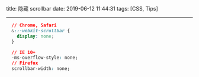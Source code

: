 title: 隐藏 scrollbar
date: 2019-06-12 11:44:31
tags: [CSS, Tips]

---

```css
  // Chrome, Safari
  &::-webkit-scrollbar {
    display: none;
  }

  // IE 10+
  -ms-overflow-style: none;
  // Firefox
  scrollbar-width: none;
```
